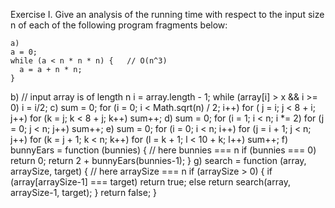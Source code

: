 Exercise I. Give an analysis of the running time with respect to the input size n of each of the following program fragments below:
```
a)
a = 0;
while (a < n * n * n) {   // O(n^3)
  a = a + n * n;
}
```
b) // input array is of length n i = array.length - 1; while (array[i] > x && i >= 0) i = i/2;
c) sum = 0; for (i = 0; i < Math.sqrt(n) / 2; i++) for ( j = i; j < 8 + i; j++) for (k = j; k < 8 + j; k++) sum++;
d) sum = 0; for (i = 1; i < n; i *= 2) for (j = 0; j < n; j++) sum++;
e) sum = 0; for (i = 0; i < n; i++) for (j = i + 1; j < n; j++) for (k = j + 1; k < n; k++) for (l = k + 1; l < 10 + k; l++) sum++;
f) bunnyEars = function (bunnies) { // here bunnies === n if (bunnies === 0) return 0; return 2 + bunnyEars(bunnies-1); }
g) search = function (array, arraySize, target) { // here arraySize === n if (arraySize > 0) { if (array[arraySize-1] === target) return true; else return search(array, arraySize-1, target); } return false; }
